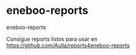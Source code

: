 eneboo-reports
==============

eneboo-reports

Consigue reports listos para usar en https://github.com/Aulla/reports4eneboo-reports
